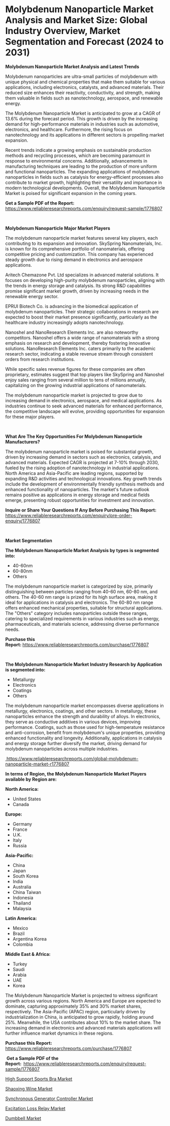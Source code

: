 <p><h1>Molybdenum Nanoparticle Market Analysis and Market Size: Global Industry Overview, Market Segmentation and Forecast (2024 to 2031)</h1></p><p><strong>Molybdenum Nanoparticle Market Analysis and Latest Trends</strong></p>
<p><p>Molybdenum nanoparticles are ultra-small particles of molybdenum with unique physical and chemical properties that make them suitable for various applications, including electronics, catalysts, and advanced materials. Their reduced size enhances their reactivity, conductivity, and strength, making them valuable in fields such as nanotechnology, aerospace, and renewable energy.</p><p>The Molybdenum Nanoparticle Market is anticipated to grow at a CAGR of 13.6% during the forecast period. This growth is driven by the increasing demand for high-performance materials in industries such as automotive, electronics, and healthcare. Furthermore, the rising focus on nanotechnology and its applications in different sectors is propelling market expansion. </p><p>Recent trends indicate a growing emphasis on sustainable production methods and recycling processes, which are becoming paramount in response to environmental concerns. Additionally, advancements in manufacturing techniques are leading to the production of more uniform and functional nanoparticles. The expanding applications of molybdenum nanoparticles in fields such as catalysis for energy-efficient processes also contribute to market growth, highlighting their versatility and importance in modern technological developments. Overall, the Molybdenum Nanoparticle Market is poised for significant expansion in the coming years.</p></p>
<p><strong>Get a Sample PDF of the Report:&nbsp;</strong> <a href="https://www.reliableresearchreports.com/enquiry/request-sample/1776807?utm_campaign=13&utm_medium=2&utm_source=Github&utm_content=ia&utm_term=09102024&utm_id=molybdenum-nanoparticle">https://www.reliableresearchreports.com/enquiry/request-sample/1776807</a></p>
<p>&nbsp;</p>
<p><strong>Molybdenum Nanoparticle Major Market Players</strong></p>
<p><p>The molybdenum nanoparticle market features several key players, each contributing to its expansion and innovation. SkySpring Nanomaterials, Inc. is known for its comprehensive portfolio of nanomaterials, offering competitive pricing and customization. This company has experienced steady growth due to rising demand in electronics and aerospace applications.</p><p>Aritech Chemazone Pvt. Ltd specializes in advanced material solutions. It focuses on developing high-purity molybdenum nanoparticles, aligning with the trends in energy storage and catalysis. Its strong R&D capabilities promise significant market growth, driven by increasing needs in the renewable energy sector.</p><p>EPRUI Biotech Co. is advancing in the biomedical application of molybdenum nanoparticles. Their strategic collaborations in research are expected to boost their market presence significantly, particularly as the healthcare industry increasingly adopts nanotechnology.</p><p>Nanoshel and NanoResearch Elements Inc. are also noteworthy competitors. Nanoshel offers a wide range of nanomaterials with a strong emphasis on research and development, thereby fostering innovative solutions. NanoResearch Elements Inc. caters primarily to the academic research sector, indicating a stable revenue stream through consistent orders from research institutions.</p><p>While specific sales revenue figures for these companies are often proprietary, estimates suggest that top players like SkySpring and Nanoshel enjoy sales ranging from several million to tens of millions annually, capitalizing on the growing industrial applications of nanomaterials.</p><p>The molybdenum nanoparticle market is projected to grow due to increasing demand in electronics, aerospace, and medical applications. As industries continue to seek advanced materials for enhanced performance, the competitive landscape will evolve, providing opportunities for expansion for these major players.</p></p>
<p>&nbsp;</p>
<p><strong>What Are The Key Opportunities For Molybdenum Nanoparticle Manufacturers?</strong></p>
<p><p>The molybdenum nanoparticle market is poised for substantial growth, driven by increasing demand in sectors such as electronics, catalysis, and advanced materials. Expected CAGR is projected at 7-10% through 2030, fueled by the rising adoption of nanotechnology in industrial applications. North America and Asia-Pacific are leading regions, supported by expanding R&D activities and technological innovations. Key growth trends include the development of environmentally friendly synthesis methods and enhanced functionality of nanoparticles. The market's future outlook remains positive as applications in energy storage and medical fields emerge, presenting robust opportunities for investment and innovation.</p></p>
<p><strong>Inquire or Share Your Questions If Any Before Purchasing This Report:</strong> <a href="https://www.reliableresearchreports.com/enquiry/pre-order-enquiry/1776807?utm_campaign=13&utm_medium=2&utm_source=Github&utm_content=ia&utm_term=09102024&utm_id=molybdenum-nanoparticle">https://www.reliableresearchreports.com/enquiry/pre-order-enquiry/1776807</a></p>
<p>&nbsp;</p>
<p><strong>Market Segmentation</strong></p>
<p><strong>The Molybdenum Nanoparticle Market Analysis by types is segmented into:</strong></p>
<p><ul><li>40-60nm</li><li>60-80nm</li><li>Others</li></ul></p>
<p><p>The molybdenum nanoparticle market is categorized by size, primarily distinguishing between particles ranging from 40-60 nm, 60-80 nm, and others. The 40-60 nm range is prized for its high surface area, making it ideal for applications in catalysis and electronics. The 60-80 nm range offers enhanced mechanical properties, suitable for structural applications. The "Others" category includes nanoparticles outside these ranges, catering to specialized requirements in various industries such as energy, pharmaceuticals, and materials science, addressing diverse performance needs.</p></p>
<p><strong>Purchase this Report:&nbsp;</strong><a href="https://www.reliableresearchreports.com/purchase/1776807?utm_campaign=13&utm_medium=2&utm_source=Github&utm_content=ia&utm_term=09102024&utm_id=molybdenum-nanoparticle">https://www.reliableresearchreports.com/purchase/1776807</a></p>
<p>&nbsp;</p>
<p><strong>The Molybdenum Nanoparticle Market Industry Research by Application is segmented into:</strong></p>
<p><ul><li>Metallurgy</li><li>Electronics</li><li>Coatings</li><li>Others</li></ul></p>
<p><p>The molybdenum nanoparticle market encompasses diverse applications in metallurgy, electronics, coatings, and other sectors. In metallurgy, these nanoparticles enhance the strength and durability of alloys. In electronics, they serve as conductive additives in various devices, improving performance. Coatings, such as those used for high-temperature resistance and anti-corrosion, benefit from molybdenum's unique properties, providing enhanced functionality and longevity. Additionally, applications in catalysis and energy storage further diversify the market, driving demand for molybdenum nanoparticles across multiple industries.</p></p>
<p><a href="https://www.reliableresearchreports.com/global-molybdenum-nanoparticle-market-r1776807?utm_campaign=13&utm_medium=2&utm_source=Github&utm_content=ia&utm_term=09102024&utm_id=molybdenum-nanoparticle">&nbsp;https://www.reliableresearchreports.com/global-molybdenum-nanoparticle-market-r1776807</a></p>
<p><strong>In terms of Region, the Molybdenum Nanoparticle Market Players available by Region are:</strong></p>
<p>
    <p> <strong> North America: </strong>
        <ul>
            <li>United States</li>
            <li>Canada</li>
        </ul>
        </p> 
    <p> <strong> Europe: </strong>
        <ul>
            <li>Germany</li>
            <li>France</li>
            <li>U.K.</li>
            <li>Italy</li>
            <li>Russia</li>
        </ul>
        </p> 
    <p> <strong> Asia-Pacific: </strong>
        <ul>
            <li>China</li>
            <li>Japan</li>
            <li>South Korea</li>
            <li>India</li>
            <li>Australia</li>
            <li>China Taiwan</li>
            <li>Indonesia</li>
            <li>Thailand</li>
            <li>Malaysia</li>
        </ul>
        </p> 
    <p> <strong> Latin America: </strong>
        <ul>
            <li>Mexico</li>
            <li>Brazil</li>
            <li>Argentina Korea</li>
            <li>Colombia</li>
        </ul>
        </p> 
    <p> <strong> Middle East & Africa: </strong>
        <ul>
            <li>Turkey</li>
            <li>Saudi</li>
            <li>Arabia</li>
            <li>UAE</li>
            <li>Korea</li>
        </ul>
    </p>
    </p>
<p><p>The Molybdenum Nanoparticle Market is projected to witness significant growth across various regions. North America and Europe are expected to dominate, capturing approximately 35% and 30% market shares, respectively. The Asia-Pacific (APAC) region, particularly driven by industrialization in China, is anticipated to grow rapidly, holding around 25%. Meanwhile, the USA contributes about 10% to the market share. The increasing demand in electronics and advanced materials applications will further influence market dynamics in these regions.</p></p>
<p><strong>Purchase this Report: </strong><a href="https://www.reliableresearchreports.com/purchase/1776807?utm_campaign=13&utm_medium=2&utm_source=Github&utm_content=ia&utm_term=09102024&utm_id=molybdenum-nanoparticle">https://www.reliableresearchreports.com/purchase/1776807</a></p>
<p>&nbsp;<strong>Get a Sample PDF of the Report:&nbsp;&nbsp;</strong><a href="https://www.reliableresearchreports.com/enquiry/request-sample/1776807?utm_campaign=13&utm_medium=2&utm_source=Github&utm_content=ia&utm_term=09102024&utm_id=molybdenum-nanoparticle">https://www.reliableresearchreports.com/enquiry/request-sample/1776807</a></p>
<p><strong></strong></p>
<p><p><a href="https://www.linkedin.com/pulse/high-support-sports-bra-market-growth-segmentation-matvc?utm_campaign=13&utm_medium=2&utm_source=Github&utm_content=ia&utm_term=09102024&utm_id=molybdenum-nanoparticle">High Support Sports Bra Market</a></p><p><a href="https://issuu.com/reportprime-2/docs/shaoxing-wine-market-size-2030.pptx_39e60335dc0cd6?utm_campaign=13&utm_medium=2&utm_source=Github&utm_content=ia&utm_term=09102024&utm_id=molybdenum-nanoparticle">Shaoxing Wine Market</a></p><p><a href="https://github.com/MariaWashington76/Market-Research-Report-List-1/blob/main/synchronous-generator-controller-market.md?utm_campaign=13&utm_medium=2&utm_source=Github&utm_content=ia&utm_term=09102024&utm_id=molybdenum-nanoparticle">Synchronous Generator Controller Market</a></p><p><a href="https://github.com/fr33uziola/Market-Research-Report-List-1/blob/main/excitation-loss-relay-market.md?utm_campaign=13&utm_medium=2&utm_source=Github&utm_content=ia&utm_term=09102024&utm_id=molybdenum-nanoparticle">Excitation Loss Relay Market</a></p><p><a href="https://www.linkedin.com/pulse/exploring-dumbbell-market-dynamics-global-trends-future-growth-wrmgc?utm_campaign=13&utm_medium=2&utm_source=Github&utm_content=ia&utm_term=09102024&utm_id=molybdenum-nanoparticle">Dumbbell Market</a></p></p>